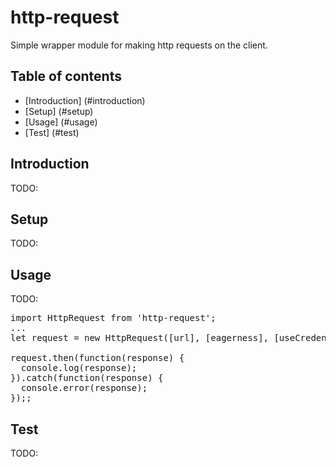 # http-request
Simple wrapper module for making http requests on the client.

## Table of contents
* [Introduction] (#introduction)
* [Setup] (#setup)
* [Usage] (#usage)
* [Test] (#test)

## Introduction
TODO:

## Setup
TODO:

## Usage
TODO:

<pre>
import HttpRequest from 'http-request';
...
let request = new HttpRequest([url], [eagerness], [useCredentials], [username], [password]);

request.then(function(response) {
  console.log(response);
}).catch(function(response) {
  console.error(response);
});;
</pre>

## Test
TODO: